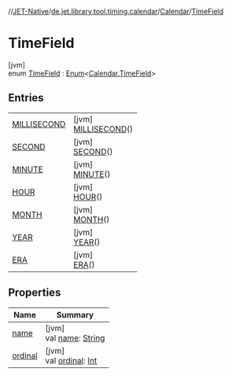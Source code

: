 //[JET-Native](../../../../index.md)/[de.jet.library.tool.timing.calendar](../../index.md)/[Calendar](../index.md)/[TimeField](index.md)

# TimeField

[jvm]\
enum [TimeField](index.md) : [Enum](https://kotlinlang.org/api/latest/jvm/stdlib/kotlin/-enum/index.html)&lt;[Calendar.TimeField](index.md)&gt;

## Entries

| | |
|---|---|
| [MILLISECOND](-m-i-l-l-i-s-e-c-o-n-d/index.md) | [jvm]<br>[MILLISECOND](-m-i-l-l-i-s-e-c-o-n-d/index.md)() |
| [SECOND](-s-e-c-o-n-d/index.md) | [jvm]<br>[SECOND](-s-e-c-o-n-d/index.md)() |
| [MINUTE](-m-i-n-u-t-e/index.md) | [jvm]<br>[MINUTE](-m-i-n-u-t-e/index.md)() |
| [HOUR](-h-o-u-r/index.md) | [jvm]<br>[HOUR](-h-o-u-r/index.md)() |
| [MONTH](-m-o-n-t-h/index.md) | [jvm]<br>[MONTH](-m-o-n-t-h/index.md)() |
| [YEAR](-y-e-a-r/index.md) | [jvm]<br>[YEAR](-y-e-a-r/index.md)() |
| [ERA](-e-r-a/index.md) | [jvm]<br>[ERA](-e-r-a/index.md)() |

## Properties

| Name | Summary |
|---|---|
| [name](../../-display-time/-format/-t-i-c-k-s/index.md#-372974862%2FProperties%2F-1617893574) | [jvm]<br>val [name](../../-display-time/-format/-t-i-c-k-s/index.md#-372974862%2FProperties%2F-1617893574): [String](https://kotlinlang.org/api/latest/jvm/stdlib/kotlin/-string/index.html) |
| [ordinal](../../-display-time/-format/-t-i-c-k-s/index.md#-739389684%2FProperties%2F-1617893574) | [jvm]<br>val [ordinal](../../-display-time/-format/-t-i-c-k-s/index.md#-739389684%2FProperties%2F-1617893574): [Int](https://kotlinlang.org/api/latest/jvm/stdlib/kotlin/-int/index.html) |
